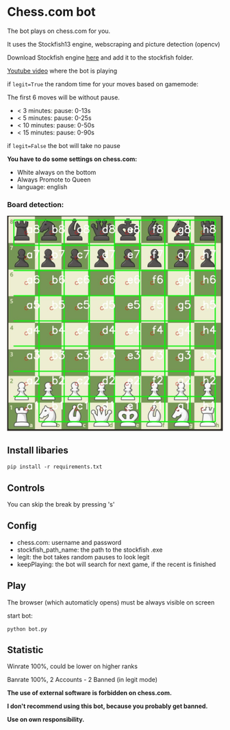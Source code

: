 # Chess.com bot

The bot plays on chess.com for you.

It uses the Stockfish13 engine, webscraping and picture detection (opencv)

Download Stockfish engine [here](https://stockfishchess.org/) and add it to the stockfish folder.

[Youtube video](https://youtu.be/17iM9LtQpU0) where the bot is playing

if ```legit=True``` the random time for your moves based on gamemode:

The first 6 moves will be without pause.

* < 3 minutes: pause: 0-13s
* < 5 minutes: pause: 0-25s
* < 10 minutes: pause: 0-50s
* < 15 minutes: pause: 0-90s

if ```legit=False``` the bot will take no pause



**You have to do some settings on chess.com:**
* White always on the bottom
* Always Promote to Queen
* language: english


### Board detection:
![Board result](/coordinates_detection.PNG)


## Install libaries

```
pip install -r requirements.txt
```

## Controls

You can skip the break by pressing 's'


## Config

* chess.com: username and password
* stockfish_path_name: the path to the stockfish .exe
* legit: the bot takes random pauses to look legit
* keepPlaying: the bot will search for next game, if the recent is finished

## Play

The browser (which automaticly opens) must be always visible on screen

start bot:
```
python bot.py
```
## Statistic

Winrate 100%, could be lower on higher ranks

Banrate 100%, 2 Accounts - 2 Banned (in legit mode)

**The use of external software is forbidden on chess.com.**

**I don't recommend using this bot, because you probably get banned.**

**Use on own responsibility.**
